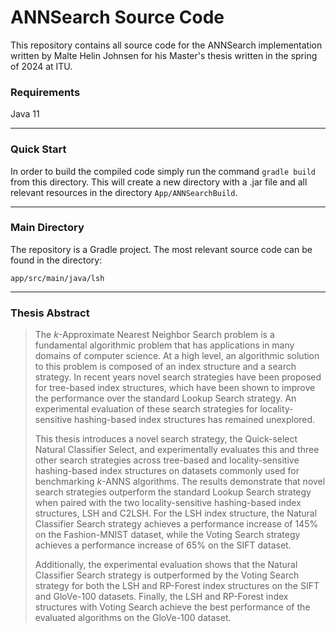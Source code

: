 # ANNSearch Source Code

This repository contains all source code for the ANNSearch implementation written by Malte Helin Johnsen for his Master's thesis written in the spring of 2024 at ITU. 


### Requirements
Java 11

---

### Quick Start

In order to build the compiled code simply run the command `gradle build` from this directory. This will create a new directory with a .jar file and all relevant resources in the directory `App/ANNSearchBuild`.

---

### Main Directory

The repository is a Gradle project. The most relevant source code can be found in the directory:

`app/src/main/java/lsh`

---

### Thesis Abstract

>The $k$-Approximate Nearest Neighbor Search problem is a fundamental algorithmic problem that has applications in many domains of computer science. At a high level, an algorithmic solution to this problem is composed of an index structure and a search strategy. In recent years novel search strategies have been proposed for tree-based index structures, which have been shown to improve the performance over the standard Lookup Search strategy. An experimental evaluation of these search strategies for locality-sensitive hashing-based index structures has remained unexplored. 
>
>This thesis introduces a novel search strategy, the Quick-select Natural Classifier Select, and experimentally evaluates this and three other search strategies across tree-based and locality-sensitive hashing-based index structures on datasets commonly used for benchmarking $k$-ANNS algorithms. The results demonstrate that novel search strategies outperform the standard Lookup Search strategy when paired with the two locality-sensitive hashing-based index structures, LSH and C2LSH. For the LSH index structure, the Natural Classifier Search strategy achieves a performance increase of 145\% on the Fashion-MNIST dataset, while the Voting Search strategy achieves a performance increase of 65\% on the SIFT dataset.
>
>Additionally, the experimental evaluation shows that the Natural Classifier Search strategy is outperformed by the Voting Search strategy for both the LSH and RP-Forest index structures on the SIFT and GloVe-100 datasets.  Finally, the LSH and RP-Forest index structures with Voting Search achieve the best performance of the evaluated algorithms on the GloVe-100 dataset.
